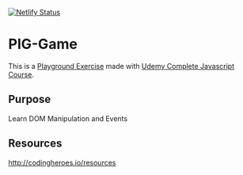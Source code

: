 [![Netlify Status](https://api.netlify.com/api/v1/badges/42de7039-f3dd-4091-81fa-d50076a55be9/deploy-status)](https://app.netlify.com/sites/pig-game-demo/deploys)

# PIG-Game

This is a [Playground Exercise](https://pig-game-demo.netlify.app) made with [ Udemy Complete Javascript Course](https://github.com/jonasschmedtmann/complete-javascript-course).

## Purpose

Learn DOM Manipulation and Events

## Resources

http://codingheroes.io/resources
